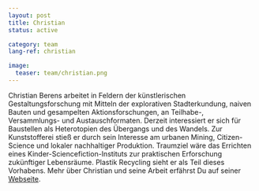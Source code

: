 ```yaml
---
layout: post
title: Christian
status: active

category: team
lang-ref: christian

image:
  teaser: team/christian.png
---
```


Christian Berens arbeitet in Feldern der künstlerischen Gestaltungsforschung mit Mitteln der explorativen Stadterkundung, naiven Bauten und gesampelten Aktionsforschungen, an Teilhabe-, Versammlungs- und Austauschformaten. Derzeit interessiert er sich für Baustellen als Heterotopien des Übergangs und des Wandels. Zur Kunststofferei stieß er durch sein Interesse am urbanen Mining, Citizen-Science und lokaler nachhaltiger Produktion. Traumziel wäre das Errichten eines Kinder-Sciencefiction-Instituts zur praktischen Erforschung zukünftiger Lebensräume. Plastik Recycling sieht er als Teil dieses Vorhabens. Mehr über Christian und seine Arbeit erfährst Du auf seiner [Webseite](https://christianberens.de).
